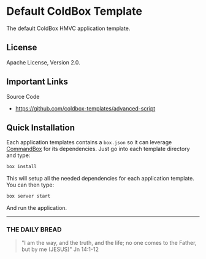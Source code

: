 # Default ColdBox Template

The default ColdBox HMVC application template.

## License

Apache License, Version 2.0.

## Important Links

Source Code

- https://github.com/coldbox-templates/advanced-script

## Quick Installation

Each application templates contains a `box.json` so it can leverage [CommandBox](http://www.ortussolutions.com/products/commandbox) for its dependencies.
Just go into each template directory and type:

```bash
box install
```

This will setup all the needed dependencies for each application template.  You can then type:

```bash
box server start
```

And run the application.

---

### THE DAILY BREAD

 > "I am the way, and the truth, and the life; no one comes to the Father, but by me (JESUS)" Jn 14:1-12
